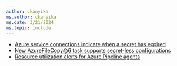 ```yaml
---
author: ckanyika
ms.author: ckanyika
ms.date: 3/21/2024
ms.topic: include
---
```


- [Azure service connections indicate when a secret has expired](#azure-service-connections-indicate-when-a-secret-has-expired)
- [New AzureFileCopy@6 task supports secret-less configurations](#new-azurefilecopy6-task-supports-secret-less-configurations)
- [Resource utilization alerts for Azure Pipeline agents](#resource-utilization-alerts-for-azure-pipeline-agents)
